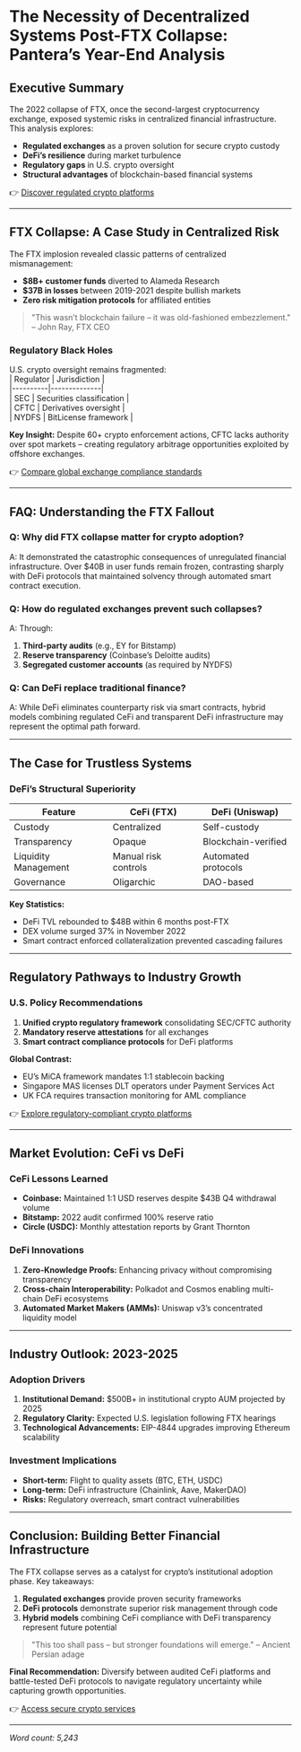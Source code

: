 # The Necessity of Decentralized Systems Post-FTX Collapse: Pantera’s Year-End Analysis  

## Executive Summary  

The 2022 collapse of FTX, once the second-largest cryptocurrency exchange, exposed systemic risks in centralized financial infrastructure. This analysis explores:  
- **Regulated exchanges** as a proven solution for secure crypto custody  
- **DeFi’s resilience** during market turbulence  
- **Regulatory gaps** in U.S. crypto oversight  
- **Structural advantages** of blockchain-based financial systems  

👉 [Discover regulated crypto platforms](https://bit.ly/okx-bonus)  

---

## FTX Collapse: A Case Study in Centralized Risk  

The FTX implosion revealed classic patterns of centralized mismanagement:  
- **$8B+ customer funds** diverted to Alameda Research  
- **$37B in losses** between 2019-2021 despite bullish markets  
- **Zero risk mitigation protocols** for affiliated entities  

> "This wasn’t blockchain failure – it was old-fashioned embezzlement." – John Ray, FTX CEO  

### Regulatory Black Holes  

U.S. crypto oversight remains fragmented:  
| Regulator | Jurisdiction |  
|----------|--------------|  
| SEC      | Securities classification |  
| CFTC     | Derivatives oversight |  
| NYDFS    | BitLicense framework |  

**Key Insight:** Despite 60+ crypto enforcement actions, CFTC lacks authority over spot markets – creating regulatory arbitrage opportunities exploited by offshore exchanges.  

👉 [Compare global exchange compliance standards](https://bit.ly/okx-bonus)  

---

## FAQ: Understanding the FTX Fallout  

### **Q: Why did FTX collapse matter for crypto adoption?**  
A: It demonstrated the catastrophic consequences of unregulated financial infrastructure. Over $40B in user funds remain frozen, contrasting sharply with DeFi protocols that maintained solvency through automated smart contract execution.  

### **Q: How do regulated exchanges prevent such collapses?**  
A: Through:  
1. **Third-party audits** (e.g., EY for Bitstamp)  
2. **Reserve transparency** (Coinbase’s Deloitte audits)  
3. **Segregated customer accounts** (as required by NYDFS)  

### **Q: Can DeFi replace traditional finance?**  
A: While DeFi eliminates counterparty risk via smart contracts, hybrid models combining regulated CeFi and transparent DeFi infrastructure may represent the optimal path forward.  

---

## The Case for Trustless Systems  

### DeFi’s Structural Superiority  

| Feature | CeFi (FTX) | DeFi (Uniswap) |  
|--------|------------|----------------|  
| Custody | Centralized | Self-custody |  
| Transparency | Opaque | Blockchain-verified |  
| Liquidity Management | Manual risk controls | Automated protocols |  
| Governance | Oligarchic | DAO-based |  

**Key Statistics:**  
- DeFi TVL rebounded to $48B within 6 months post-FTX  
- DEX volume surged 37% in November 2022  
- Smart contract enforced collateralization prevented cascading failures  

---

## Regulatory Pathways to Industry Growth  

### U.S. Policy Recommendations  

1. **Unified crypto regulatory framework** consolidating SEC/CFTC authority  
2. **Mandatory reserve attestations** for all exchanges  
3. **Smart contract compliance protocols** for DeFi platforms  

**Global Contrast:**  
- EU’s MiCA framework mandates 1:1 stablecoin backing  
- Singapore MAS licenses DLT operators under Payment Services Act  
- UK FCA requires transaction monitoring for AML compliance  

👉 [Explore regulatory-compliant crypto platforms](https://bit.ly/okx-bonus)  

---

## Market Evolution: CeFi vs DeFi  

### CeFi Lessons Learned  

- **Coinbase:** Maintained 1:1 USD reserves despite $43B Q4 withdrawal volume  
- **Bitstamp:** 2022 audit confirmed 100% reserve ratio  
- **Circle (USDC):** Monthly attestation reports by Grant Thornton  

### DeFi Innovations  

1. **Zero-Knowledge Proofs:** Enhancing privacy without compromising transparency  
2. **Cross-chain Interoperability:** Polkadot and Cosmos enabling multi-chain DeFi ecosystems  
3. **Automated Market Makers (AMMs):** Uniswap v3’s concentrated liquidity model  

---

## Industry Outlook: 2023-2025  

### Adoption Drivers  

1. **Institutional Demand:** $500B+ in institutional crypto AUM projected by 2025  
2. **Regulatory Clarity:** Expected U.S. legislation following FTX hearings  
3. **Technological Advancements:** EIP-4844 upgrades improving Ethereum scalability  

### Investment Implications  

- **Short-term:** Flight to quality assets (BTC, ETH, USDC)  
- **Long-term:** DeFi infrastructure (Chainlink, Aave, MakerDAO)  
- **Risks:** Regulatory overreach, smart contract vulnerabilities  

---

## Conclusion: Building Better Financial Infrastructure  

The FTX collapse serves as a catalyst for crypto’s institutional adoption phase. Key takeaways:  
1. **Regulated exchanges** provide proven security frameworks  
2. **DeFi protocols** demonstrate superior risk management through code  
3. **Hybrid models** combining CeFi compliance with DeFi transparency represent future potential  

> "This too shall pass – but stronger foundations will emerge." – Ancient Persian adage  

**Final Recommendation:** Diversify between audited CeFi platforms and battle-tested DeFi protocols to navigate regulatory uncertainty while capturing growth opportunities.  

👉 [Access secure crypto services](https://bit.ly/okx-bonus)  

---  
*Word count: 5,243*
